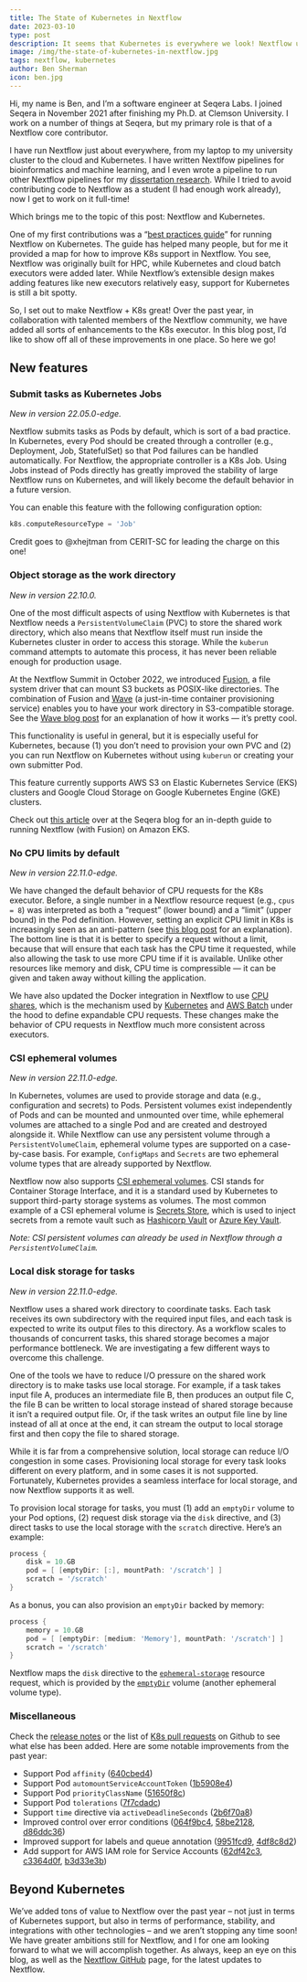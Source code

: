 ```yaml
---
title: The State of Kubernetes in Nextflow
date: 2023-03-10
type: post
description: It seems that Kubernetes is everywhere we look! Nextflow users increasingly see K8s as a viable compute environment for their bioinformatic pipelines. In this article, Ben Sherman, Seqera Lab’s master of all things Kubernetes, details recent improvements to the Nextflow/Kubernetes integration.
image: /img/the-state-of-kubernetes-in-nextflow.jpg
tags: nextflow, kubernetes
author: Ben Sherman
icon: ben.jpg
---
```


Hi, my name is Ben, and I’m a software engineer at Seqera Labs. I joined Seqera in November 2021 after finishing my Ph.D. at Clemson University. I work on a number of things at Seqera, but my primary role is that of a Nextflow core contributor.

I have run Nextflow just about everywhere, from my laptop to my university cluster to the cloud and Kubernetes. I have written Nextlfow pipelines for bioinformatics and machine learning, and I even wrote a pipeline to run other Nextflow pipelines for my [dissertation research](https://github.com/bentsherman/tesseract). While I tried to avoid contributing code to Nextflow as a student (I had enough work already), now I get to work on it full-time!

Which brings me to the topic of this post: Nextflow and Kubernetes.

One of my first contributions was a “[best practices guide](https://github.com/seqeralabs/nf-k8s-best-practices)” for running Nextflow on Kubernetes. The guide has helped many people, but for me it provided a map for how to improve K8s support in Nextflow. You see, Nextflow was originally built for HPC, while Kubernetes and cloud batch executors were added later. While Nextflow’s extensible design makes adding features like new executors relatively easy, support for Kubernetes is still a bit spotty.

So, I set out to make Nextflow + K8s great! Over the past year, in collaboration with talented members of the Nextflow community, we have added all sorts of enhancements to the K8s executor. In this blog post, I’d like to show off all of these improvements in one place. So here we go!

## New features

### Submit tasks as Kubernetes Jobs

*New in version 22.05.0-edge.*

Nextflow submits tasks as Pods by default, which is sort of a bad practice. In Kubernetes, every Pod should be created through a controller (e.g., Deployment, Job, StatefulSet) so that Pod failures can be handled automatically. For Nextflow, the appropriate controller is a K8s Job. Using Jobs instead of Pods directly has greatly improved the stability of large Nextflow runs on Kubernetes, and will likely become the default behavior in a future version.

You can enable this feature with the following configuration option:

```groovy
k8s.computeResourceType = 'Job'
```

Credit goes to @xhejtman from CERIT-SC for leading the charge on this one!

### Object storage as the work directory

*New in version 22.10.0.*

One of the most difficult aspects of using Nextflow with Kubernetes is that Nextflow needs a `PersistentVolumeClaim` (PVC) to store the shared work directory, which also means that Nextflow itself must run inside the Kubernetes cluster in order to access this storage. While the `kuberun` command attempts to automate this process, it has never been reliable enough for production usage.

At the Nextflow Summit in October 2022, we introduced [Fusion](https://seqera.io/fusion/), a file system driver that can mount S3 buckets as POSIX-like directories. The combination of Fusion and [Wave](https://seqera.io/wave/) (a just-in-time container provisioning service) enables you to have your work directory in S3-compatible storage. See the [Wave blog post](https://nextflow.io/blog/2022/rethinking-containers-for-cloud-native-pipelines.html) for an explanation of how it works — it’s pretty cool.

This functionality is useful in general, but it is especially useful for Kubernetes, because (1) you don’t need to provision your own PVC and (2) you can run Nextflow on Kubernetes without using `kuberun` or creating your own submitter Pod.

This feature currently supports AWS S3 on Elastic Kubernetes Service (EKS) clusters and Google Cloud Storage on Google Kubernetes Engine (GKE) clusters.

Check out [this article](https://seqera.io/blog/deploying-nextflow-on-amazon-eks/) over at the Seqera blog for an in-depth guide to running Nextflow (with Fusion) on Amazon EKS.

### No CPU limits by default

*New in version 22.11.0-edge.*

We have changed the default behavior of CPU requests for the K8s executor. Before, a single number in a Nextflow resource request (e.g., `cpus = 8`) was interpreted as both a “request” (lower bound) and a “limit” (upper bound) in the Pod definition. However, setting an explicit CPU limit in K8s is increasingly seen as an anti-pattern (see [this blog post](https://home.robusta.dev/blog/stop-using-cpu-limits) for an explanation). The bottom line is that it is better to specify a request without a limit, because that will ensure that each task has the CPU time it requested, while also allowing the task to use more CPU time if it is available. Unlike other resources like memory and disk, CPU time is compressible — it can be given and taken away without killing the application.

We have also updated the Docker integration in Nextflow to use [CPU shares](https://www.batey.info/cgroup-cpu-shares-for-docker.html), which is the mechanism used by [Kubernetes](https://www.batey.info/cgroup-cpu-shares-for-kubernetes.html) and [AWS Batch](https://docs.aws.amazon.com/AmazonECS/latest/developerguide/task_definition_parameters.html#container_definitions) under the hood to define expandable CPU requests. These changes make the behavior of CPU requests in Nextflow much more consistent across executors.

### CSI ephemeral volumes

*New in version 22.11.0-edge.*

In Kubernetes, volumes are used to provide storage and data (e.g., configuration and secrets) to Pods. Persistent volumes exist independently of Pods and can be mounted and unmounted over time, while ephemeral volumes are attached to a single Pod and are created and destroyed alongside it. While Nextflow can use any persistent volume through a `PersistentVolumeClaim`, ephemeral volume types are supported on a case-by-case basis. For example, `ConfigMaps` and `Secrets` are two ephemeral volume types that are already supported by Nextflow.

Nextflow now also supports [CSI ephemeral volumes](https://kubernetes.io/docs/concepts/storage/ephemeral-volumes/#csi-ephemeral-volumes). CSI stands for Container Storage Interface, and it is a standard used by Kubernetes to support third-party storage systems as volumes. The most common example of a CSI ephemeral volume is [Secrets Store](https://secrets-store-csi-driver.sigs.k8s.io/getting-started/usage.html), which is used to inject secrets from a remote vault such as [Hashicorp Vault](https://www.vaultproject.io/) or [Azure Key Vault](https://azure.microsoft.com/en-us/products/key-vault/).

*Note: CSI persistent volumes can already be used in Nextflow through a `PersistentVolumeClaim`.*

### Local disk storage for tasks

*New in version 22.11.0-edge.*

Nextflow uses a shared work directory to coordinate tasks. Each task receives its own subdirectory with the required input files, and each task is expected to write its output files to this directory. As a workflow scales to thousands of concurrent tasks, this shared storage becomes a major performance bottleneck. We are investigating a few different ways to overcome this challenge.

One of the tools we have to reduce I/O pressure on the shared work directory is to make tasks use local storage. For example, if a task takes input file A, produces an intermediate file B, then produces an output file C, the file B can be written to local storage instead of shared storage because it isn’t a required output file. Or, if the task writes an output file line by line instead of all at once at the end, it can stream the output to local storage first and then copy the file to shared storage.

While it is far from a comprehensive solution, local storage can reduce I/O congestion in some cases. Provisioning local storage for every task looks different on every platform, and in some cases it is not supported. Fortunately, Kubernetes provides a seamless interface for local storage, and now Nextflow supports it as well.

To provision local storage for tasks, you must (1) add an `emptyDir` volume to your Pod options, (2) request disk storage via the `disk` directive, and (3) direct tasks to use the local storage with the `scratch` directive. Here’s an example:

```groovy
process {
    disk = 10.GB
    pod = [ [emptyDir: [:], mountPath: '/scratch'] ]
    scratch = '/scratch'
}
```

As a bonus, you can also provision an `emptyDir` backed by memory:

```groovy
process {
    memory = 10.GB
    pod = [ [emptyDir: [medium: 'Memory'], mountPath: '/scratch'] ]
    scratch = '/scratch'
}
```

Nextflow maps the `disk` directive to the [`ephemeral-storage`](https://kubernetes.io/docs/concepts/configuration/manage-resources-containers/#setting-requests-and-limits-for-local-ephemeral-storage) resource request, which is provided by the [`emptyDir`](https://kubernetes.io/docs/concepts/storage/volumes/#emptydir) volume (another ephemeral volume type).

### Miscellaneous

Check the [release notes](https://github.com/nextflow-io/nextflow/releases) or the list of [K8s pull requests](https://github.com/nextflow-io/nextflow/pulls?q=is%3Apr+label%3Aplatform%2Fk8s) on Github to see what else has been added. Here are some notable improvements from the past year:

- Support Pod `affinity` ([640cbed4](https://github.com/nextflow-io/nextflow/commit/640cbed4813a34887d4dc10f87fa2e4aa524d055))
- Support Pod `automountServiceAccountToken` ([1b5908e4](https://github.com/nextflow-io/nextflow/commit/1b5908e4cbbb79f93be2889eec3acfa6242068a1))
- Support Pod `priorityClassName` ([51650f8c](https://github.com/nextflow-io/nextflow/commit/51650f8c411ba40f0966031035e7a47c036f542e))
- Support Pod `tolerations` ([7f7cdadc](https://github.com/nextflow-io/nextflow/commit/7f7cdadc6a36d0fb99ef125f6c6f89bfca8ca52e))
- Support `time` directive via `activeDeadlineSeconds` ([2b6f70a8](https://github.com/nextflow-io/nextflow/commit/2b6f70a8fa55b993fa48755f7a47ac9e1b584e48))
- Improved control over error conditions ([064f9bc4](https://github.com/nextflow-io/nextflow/commit/064f9bc4), [58be2128](https://github.com/nextflow-io/nextflow/commit/58be2128), [d86ddc36](https://github.com/nextflow-io/nextflow/commit/d86ddc36))
- Improved support for labels and queue annotation ([9951fcd9](https://github.com/nextflow-io/nextflow/commit/9951fcd9), [4df8c8d2](https://github.com/nextflow-io/nextflow/commit/4df8c8d2))
- Add support for AWS IAM role for Service Accounts ([62df42c3](https://github.com/nextflow-io/nextflow/commit/62df42c3), [c3364d0f](https://github.com/nextflow-io/nextflow/commit/c3364d0f), [b3d33e3b](https://github.com/nextflow-io/nextflow/commit/b3d33e3b))

## Beyond Kubernetes

We’ve added tons of value to Nextflow over the past year – not just in terms of Kubernetes support, but also in terms of performance, stability, and integrations with other technologies – and we aren’t stopping any time soon! We have greater ambitions still for Nextflow, and I for one am looking forward to what we will accomplish together. As always, keep an eye on this blog, as well as the [Nextflow GitHub](https://github.com/nextflow-io/nextflow) page, for the latest updates to Nextflow.
